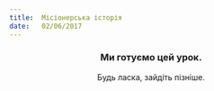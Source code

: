 ```yaml
---
title:  Місіонерська історія
date:   02/06/2017
---
```


### <center>Ми готуємо цей урок.</center>
<center>Будь ласка, зайдіть пізніше.</center>